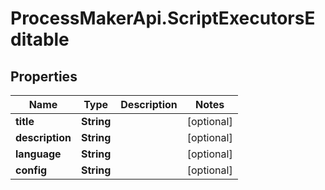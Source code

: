 # ProcessMakerApi.ScriptExecutorsEditable

## Properties

Name | Type | Description | Notes
------------ | ------------- | ------------- | -------------
**title** | **String** |  | [optional] 
**description** | **String** |  | [optional] 
**language** | **String** |  | [optional] 
**config** | **String** |  | [optional] 


